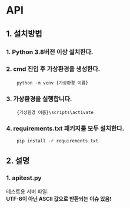 # API

## 1. 설치방법

### 1. Python 3.8버전 이상 설치한다.   

### 2. cmd 진입 후 가상환경을 생성한다.   
```
    python -m venv {가상환경 이름}
```
### 3. 가상환경을 실행합니다.
```
    {가상환경 이름}\scripts\activate
```
### 4. requirements.txt 패키지를 모두 설치한다.
```
    pip install -r requirements.txt
```

## 2. 설명

### 1. apitest.py

테스트용 서버 파일.   
**UTF-8이 아닌 ASCII 값으로 반환되는 이슈 있음!**